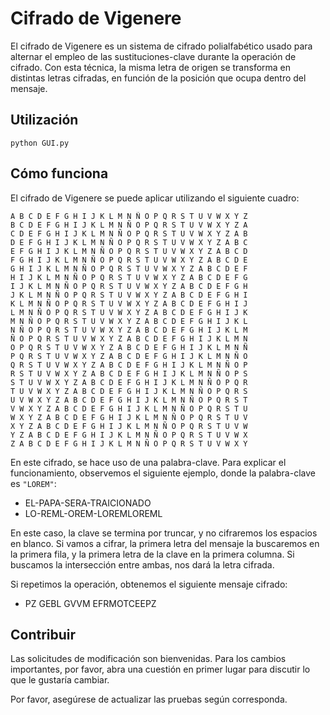 # Cifrado de Vigenere

El cifrado de Vigenere es un sistema de cifrado polialfabético usado para alternar el empleo de las sustituciones-clave durante la operación de cifrado. Con esta técnica, la misma letra de origen se transforma en distintas letras cifradas, en función de la posición que ocupa dentro del mensaje.

## Utilización
```
python GUI.py
```

## Cómo funciona

El cifrado de Vigenere se puede aplicar utilizando el siguiente cuadro:

```
A B C D E F G H I J K L M N Ñ O P Q R S T U V W X Y Z
B C D E F G H I J K L M N Ñ O P Q R S T U V W X Y Z A
C D E F G H I J K L M N Ñ O P Q R S T U V W X Y Z A B
D E F G H I J K L M N Ñ O P Q R S T U V W X Y Z A B C
E F G H I J K L M N Ñ O P Q R S T U V W X Y Z A B C D
F G H I J K L M N Ñ O P Q R S T U V W X Y Z A B C D E
G H I J K L M N Ñ O P Q R S T U V W X Y Z A B C D E F
H I J K L M N Ñ O P Q R S T U V W X Y Z A B C D E F G
I J K L M N Ñ O P Q R S T U V W X Y Z A B C D E F G H
J K L M N Ñ O P Q R S T U V W X Y Z A B C D E F G H I
K L M N Ñ O P Q R S T U V W X Y Z A B C D E F G H I J
L M N Ñ O P Q R S T U V W X Y Z A B C D E F G H I J K
M N Ñ O P Q R S T U V W X Y Z A B C D E F G H I J K L
N Ñ O P Q R S T U V W X Y Z A B C D E F G H I J K L M
Ñ O P Q R S T U V W X Y Z A B C D E F G H I J K L M N
O P Q R S T U V W X Y Z A B C D E F G H I J K L M N Ñ
P Q R S T U V W X Y Z A B C D E F G H I J K L M N Ñ O
Q R S T U V W X Y Z A B C D E F G H I J K L M N Ñ O P
R S T U V W X Y Z A B C D E F G H I J K L M N Ñ O P S
S T U V W X Y Z A B C D E F G H I J K L M N Ñ O P Q R
T U V W X Y Z A B C D E F G H I J K L M N Ñ O P Q R S
U V W X Y Z A B C D E F G H I J K L M N Ñ O P Q R S T
V W X Y Z A B C D E F G H I J K L M N Ñ O P Q R S T U
W X Y Z A B C D E F G H I J K L M N Ñ O P Q R S T U V
X Y Z A B C D E F G H I J K L M N Ñ O P Q R S T U V W
Y Z A B C D E F G H I J K L M N Ñ O P Q R S T U V W X
Z A B C D E F G H I J K L M N Ñ O P Q R S T U V W X Y
```
En este cifrado, se hace uso de una palabra-clave. Para explicar el funcionamiento, observemos el siguiente ejemplo, donde la palabra-clave es `"LOREM"`:

- EL-PAPA-SERA-TRAICIONADO
- LO-REML-OREM-LOREMLOREML

En este caso, la clave se termina por truncar, y no cifraremos los espacios en blanco. Si vamos a cifrar, la primera letra del mensaje la buscaremos en la primera fila, y la primera letra de la clave en la primera columna. Si buscamos la intersección entre ambas, nos dará la letra cifrada.

Si repetimos la operación, obtenemos el siguiente mensaje cifrado:

- PZ GEBL GVVM EFRMOTCEEPZ

## Contribuir
Las solicitudes de modificación son bienvenidas. Para los cambios importantes, por favor, abra una cuestión en primer lugar para discutir lo que le gustaría cambiar.

Por favor, asegúrese de actualizar las pruebas según corresponda.